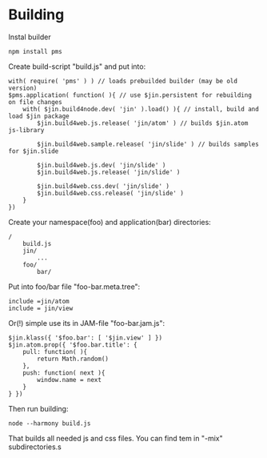 Building
=======

Instal builder

	npm install pms

Create build-script "build.js" and put into:

    with( require( 'pms' ) ) // loads prebuilded builder (may be old version)
    $pms.application( function( ){ // use $jin.persistent for rebuilding on file changes
    	with( $jin.build4node.dev( 'jin' ).load() ){ // install, build and load $jin package
    		$jin.build4web.js.release( 'jin/atom' ) // builds $jin.atom js-library
			
    		$jin.build4web.sample.release( 'jin/slide' ) // builds samples for $jin.slide
			
    		$jin.build4web.js.dev( 'jin/slide' )
    		$jin.build4web.js.release( 'jin/slide' )
			
    		$jin.build4web.css.dev( 'jin/slide' )
    		$jin.build4web.css.release( 'jin/slide' )
    	}
    })

Create your namespace(foo) and application(bar) directories:

	/
		build.js
		jin/
			...
		foo/
			bar/

Put into foo/bar file "foo-bar.meta.tree":

	include =jin/atom
	include = jin/view

Or(!) simple use its in JAM-file "foo-bar.jam.js":

	$jin.klass({ '$foo.bar': [ '$jin.view' ] })
	$jin.atom.prop({ '$foo.bar.title': {
		pull: function( ){
			return Math.random()
		},
		push: function( next ){
			window.name = next
		}
	} })

Then run building:

	node --harmony build.js

That builds all needed js and css files. You can find tem in "-mix" subdirectories.s
